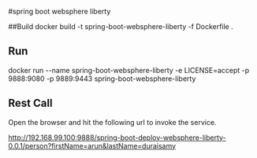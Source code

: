 #spring boot websphere liberty

##Build
docker build -t spring-boot-websphere-liberty -f Dockerfile .
## Run
docker run --name spring-boot-websphere-liberty -e LICENSE=accept -p 9888:9080 -p 9889:9443 spring-boot-websphere-liberty

## Rest Call
Open the browser and hit the following url to invoke the service.

http://192.168.99.100:9888/spring-boot-deploy-websphere-liberty-0.0.1/person?firstName=arun&lastName=duraisamy